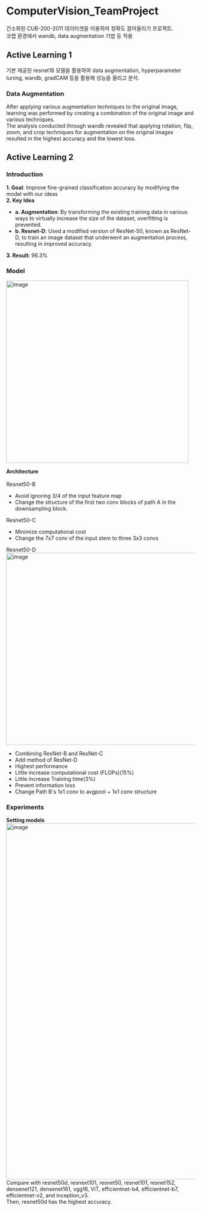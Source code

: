 # ComputerVision_TeamProject
간소화된 CUB-200-2011 데이터셋을 이용하여 정확도 끌어올리기 프로젝트.<br>
코랩 환경에서 wandb, data augmentation 기법 등 적용

## Active Learning 1
기본 제공된 resnet18 모델을 활용하여 data augmentation, hyperparameter tuning, wandb, gradCAM 등을 활용해
성능을 올리고 분석.

### Data Augmentation

After applying various augmentation techniques to the original image, learning was performed by creating a combination of the original image and various
techniques.<br>
The analysis conducted through wandb revealed that applying rotation, flip, zoom, and crop techniques for augmentation on the original images resulted in the highest accuracy and the lowest loss.

## Active Learning 2


### Introduction

**1. Goal**: Improve fine-grained classification accuracy by modifying the model with our ideas <br>
**2. Key Idea**
- **a. Augmentation**: By transforming the existing training data in various ways to virtually increase the size of the dataset, overfitting is prevented.
- **b. Resnet-D**: Used a modified version of ResNet-50, known as ResNet-D, to train an image dataset that underwent an augmentation process, resulting in improved accuracy.<br>


**3. Result**: 96.3%

### Model
<img width="487" alt="image" src="https://github.com/9-coding/ComputerVision_TeamProject/assets/127665166/cea8b19d-3184-45d8-8b8f-cccc5ca213a0">

**Architecture** <br><br>
Resnet50-B
- Avoid ignoring 3/4 of the input feature map
- Change the structure of the first two conv blocks of path A in the downsampling block.<br>

Resnet50-C
- Minimize computational cost
- Change the 7x7 conv of the input stem to three 3x3 convs<br>

Resnet50-D<br>
<img width="513" alt="image" src="https://github.com/9-coding/ComputerVision_TeamProject/assets/127665166/83434482-e86f-4c80-994e-cef74dc08aaf">
- Combining ResNet-B and ResNet-C
- Add method of ResNet-D
- Highest performance
- Little increase computational cost (FLOPs)(15%)
- Little increase Training time(3%)
- Prevent information loss
- Change Path B's 1x1 conv to avgpool + 1x1 conv structure

### Experiments
**Setting models**
<img width="951" alt="image" src="https://github.com/9-coding/ComputerVision_TeamProject/assets/127665166/da78e3fb-e6cc-468c-b2cc-855c141526ae"><br>
Compare with resnet50d, resnext101, resnet50, resnet101, resnet152, densenet121, densenet161, vgg16, ViT, efficientnet-b4, efficientnet-b7, efficientnet-v2, and inception_v3.<br>
Then, resnet50d has the highest accuracy.

